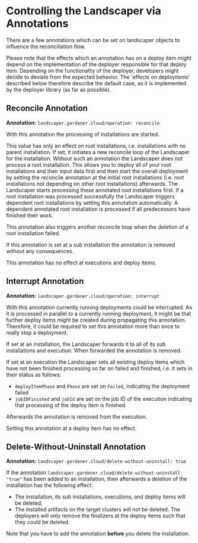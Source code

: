 # Controlling the Landscaper via Annotations

There are a few annotations which can be set on landscaper objects to influence the reconciliation flow.

Please note that the effects which an annotation has on a deploy item might depend on the implementation of the deployer 
responsible for that deploy item. Depending on the functionality of the deployer, developers might decide to deviate from 
the expected behavior. The 'effects on deployitems' described below therefore describe the default case, as it is 
implemented by the deployer library (as far as possible). 

## Reconcile Annotation

**Annotation:** `landscaper.gardener.cloud/operation: reconcile`

With this annotation the processing of installations are started.

This value has only an effect on root installations, i.e. installations with no parent installation. If set, it initiates 
a new reconcile loop of the Landscaper for the installation. Without such an annotation the Landscaper does not process 
a root installation. This allows you to deploy all of your root installations and their input data first and then start 
the overall deployment by setting the reconcile annotation at the initial root installations (i.e. root installations 
not depending on other root installations) afterwards. The Landscaper starts processing these annotated root installations 
first. If a root installation was processed successfully the Landscaper triggers dependent root installations by setting 
this annotation automatically. A dependent annotated root installation is processed if all predecessors have finished their work.

This annotation also triggers another reconcile loop when the deletion of a root installation failed.

If this annotation is set at a sub installation the annotation is removed without any consequences.

This annotation has no effect at executions and deploy items.

## Interrupt Annotation

**Annotation:** `landscaper.gardener.cloud/operation: interrupt`

With this annotation currently running deployments could be interrupted. As it is processed in parallel to a currently 
running deployment, it might be that further deploy items might be created during propagating this annotation. 
Therefore, it could be required to set this annotation more than once to really stop a deployment.

If set at an installation, the Landscaper forwards it to all of its sub installations and execution. When forwarded 
the annotation is removed.

If set at an execution the Landscaper sets all existing deploy items which have not been finished processing so far
on failed and finished, i.e. it sets in their status as follows:
- `deployItemPhase` and `Phase` are set on `Failed`, indicating the deployment failed
- `jobIDFinished` and `jobId` are set on the job ID of the execution indicating that processing of the deploy item is 
  finished.

Afterwards the annotation is removed from the execution. 

Setting this annotation at a deploy item has no effect.

## Delete-Without-Uninstall Annotation

**Annotation:** `landscaper.gardener.cloud/delete-without-uninstall: true`

If the annotation `landscaper.gardener.cloud/delete-without-uninstall: "true"` has been added to an installation, then
afterwards a deletion of the installation has the following effect:

- The installation, its sub installations, executions, and deploy items will be deleted,
- The installed artifacts on the target clusters will not be deleted. The deployers will only remove the finalizers at the 
  deploy items such that they could be deleted.

Note that you have to add the annotation **before** you delete the installation.
